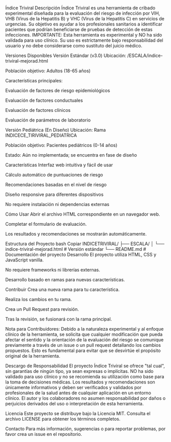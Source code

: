 Índice Triviral
Descripción
Índice Triviral es una herramienta de cribado experimental diseñada para la evaluación del riesgo de infección por VIH, VHB (Virus de la Hepatitis B) y VHC (Virus de la Hepatitis C) en servicios de urgencias. Su objetivo es ayudar a los profesionales sanitarios a identificar pacientes que podrían beneficiarse de pruebas de detección de estas infecciones. IMPORTANTE: Esta herramienta es experimental y NO ha sido validada para uso clínico. Su uso es estrictamente bajo responsabilidad del usuario y no debe considerarse como sustituto del juicio médico.

Versiones Disponibles
Versión Estándar (v3.0)
Ubicación: /ESCALA/indice-triviral-mejorad.html

Población objetivo: Adultos (18-65 años)

Características principales:

Evaluación de factores de riesgo epidemiológicos

Evaluación de factores conductuales

Evaluación de factores clínicos

Evaluación de parámetros de laboratorio

Versión Pediátrica (En Diseño)
Ubicación: Rama INDICECE_TIRIVIRAL_PEDIATRICA

Población objetivo: Pacientes pediátricos (0-14 años)

Estado: Aún no implementada; se encuentra en fase de diseño

Características
Interfaz web intuitiva y fácil de usar

Cálculo automático de puntuaciones de riesgo

Recomendaciones basadas en el nivel de riesgo

Diseño responsive para diferentes dispositivos

No requiere instalación ni dependencias externas

Cómo Usar
Abrir el archivo HTML correspondiente en un navegador web.

Completar el formulario de evaluación.

Los resultados y recomendaciones se mostrarán automáticamente.

Estructura del Proyecto
bash
Copiar
INDICETRIVIRAL/
├── ESCALA/
│   └── indice-triviral-mejorad.html    # Versión estándar
└── README.md                           # Documentación del proyecto
Desarrollo
El proyecto utiliza HTML, CSS y JavaScript vanilla.

No requiere frameworks ni librerías externas.

Desarrollo basado en ramas para nuevas características.

Contribuir
Crea una nueva rama para tu característica.

Realiza los cambios en tu rama.

Crea un Pull Request para revisión.

Tras la revisión, se fusionará con la rama principal.

Nota para Contribuidores:
Debido a la naturaleza experimental y al enfoque clínico de la herramienta, se solicita que cualquier modificación que pueda afectar el sentido y la orientación de la evaluación del riesgo se comunique previamente a través de un issue o un pull request detallando los cambios propuestos. Esto es fundamental para evitar que se desvirtúe el propósito original de la herramienta.

Descargo de Responsabilidad
El proyecto Índice Triviral se ofrece "tal cual", sin garantías de ningún tipo, ya sean expresas o implícitas. NO ha sido validado para uso clínico y no se recomienda su utilización como base para la toma de decisiones médicas. Los resultados y recomendaciones son únicamente informativos y deben ser verificados y validados por profesionales de la salud antes de cualquier aplicación en un entorno clínico. El autor y los colaboradores no asumen responsabilidad por daños o perjuicios derivados del uso o interpretación de esta herramienta.

Licencia
Este proyecto se distribuye bajo la Licencia MIT. Consulta el archivo LICENSE para obtener los términos completos.

Contacto
Para más información, sugerencias o para reportar problemas, por favor crea un issue en el repositorio.

